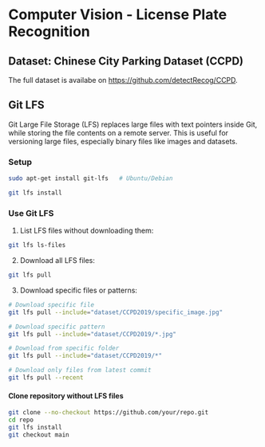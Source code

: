 # Computer Vision - License Plate Recognition


## Dataset: Chinese City Parking Dataset (CCPD)

The full dataset is availabe on https://github.com/detectRecog/CCPD.


## Git LFS

Git Large File Storage (LFS) replaces large files with text pointers inside Git, while storing the file contents on a remote server. This is useful for versioning large files, especially binary files like images and datasets.


### Setup

```bash
sudo apt-get install git-lfs   # Ubuntu/Debian
```

```bash
git lfs install
```

### Use Git LFS

1. List LFS files without downloading them:
```bash
git lfs ls-files
```

2. Download all LFS files:
```bash
git lfs pull
```

3. Download specific files or patterns:

```bash
# Download specific file
git lfs pull --include="dataset/CCPD2019/specific_image.jpg"
```

```bash
# Download specific pattern
git lfs pull --include="dataset/CCPD2019/*.jpg"
```

```bash
# Download from specific folder
git lfs pull --include="dataset/CCPD2019/*"
```

```bash
# Download only files from latest commit
git lfs pull --recent
```

#### Clone repository without LFS files
```bash
git clone --no-checkout https://github.com/your/repo.git
cd repo
git lfs install
git checkout main
```
